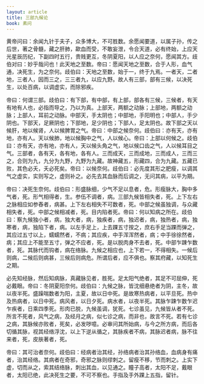 ```yaml
---
layout: article
title: 三部九候论
book: 素问
---
```


黄帝问曰：余闻九针于夫子，众多博大，不可胜数。余愿闻要道，以属子孙，传之后世，著之骨髓，藏之肝肺，歃血而受，不敢妄泄，令合天道，必有终始，上应天光星辰历纪，下副四时五行，贵贱更互，冬阴夏阳，以人应之奈何，愿闻其方。歧伯对曰：妙乎哉问也！此天地之至数。帝曰：愿闻天地之至数，合于人形，血气通，决死生，为之奈何。歧伯曰：天地之至数，始于一，终于九焉。一者天，二者地，三者人，因而三之，三三者九，以应九野。故人有三部，部有三候，以决死生，以处百病，以调虚实，而除邪疾。

帝曰：何谓三部。歧伯曰：有下部，有中部，有上部，部各有三候，三候者，有天有地有人也，必指而导之，乃以为真。上部天，两额之动脉；上部地，两额之动脉；上部人，耳前之动脉。中部天，手太阴也；中部地，手阳明也；中部人，手少阴也。下部天，足厥阴也；下部地，足少阴也；下部人，足太阴也。故下部之天以候肝，地以候肾，人以候脾胃之气。帝曰：中部之候奈何。歧伯曰：亦有天，亦有地，亦有人。天以候肺，地以候胸中之气，人以候心。帝曰：上部以何候之。歧伯曰：亦有天，亦有地，亦有人，天以候头角之气，地以候口齿之气，人以候耳目之气。三部者，各有天，各有地，各有人。三而成天，三而成地，三而成人，三而三之，合则为九，九分为九野，九野为九藏。故神藏五，形藏四，合为九藏。五藏已败，其色必夭，夭必死矣。帝曰：以候奈何。歧伯曰：必先度其形之肥瘦，以调其气之虚实，实则写之，虚则补之。必先去其血脉而后调之，无问其病，以平为期。

帝曰：决死生奈何。歧伯曰：形盛脉细，少气不足以息者，危。形瘦脉大，胸中多气者，死。形气相得者，生。参伍不调者，病。三部九候皆相失者，死。上下左右之脉相应如参舂者，病甚。上下左右相失不可数者，死。中部之候虽独调，与众藏相失者，死。中部之候相减者，死。目内陷者死。帝曰：何以知病之所在。歧伯曰：察九候独小者，病，独大者，病，独疾者，病，独迟者，病，独热者，病，独寒者，病，独陷下者，病。以左手足上，上去踝五寸按之，庶右手足当踝而弹之，其应过五寸以上，蠕蠕然者，不病；其应疾，中手浑浑然者，病；中手徐徐然者，病；其应上不能至五寸，弹之不应者，死。是以脱肉身不去者，死。中部乍踈乍数者，死。其脉代而钩者，病在络脉。九候之相应也，上下若一，不得相失。一候后则病，二候后则病甚，三候后则病危。所谓后者，应不俱也。察其府藏，以知死生之期。

必先知经脉，然后知病脉，真藏脉见者，胜死。足太阳气绝者，其足不可屈伸，死必戴眼。帝曰：冬阴夏阳奈何。歧伯曰：九候之脉，皆沈细悬绝者为阴，主冬，故以夜半死。盛躁喘数者为阳，主夏，故以日中死。是故寒热病者，以平旦死。热中及热病者，以日中死。病风者，以日夕死。病水者，以夜半死。其脉乍踈乍数乍迟乍疾者，日乘四季死。形肉已脱，九候虽调，犹死。七诊虽见，九候皆从者不死。所言不死者，风气之病，及经月之病，似七诊之病，而非也，故言不死。若有七诊之病，其脉候亦败者，死矣，必发哕噫。必审问其所始病，与今之所方病，而后各切循其脉，视其经络浮沈，以上下逆从循之，其脉疾者不病，其脉迟者病，脉不往来者，死，皮肤著者，死。

帝曰：其可治者奈何。歧伯曰：经病者治其经，孙络病者治其孙络血，血病身有痛者，治其经络。其病者在奇邪，奇邪之脉则缪刺之。留瘦不移，节而刺之。上实下虚，切而从之，索其结络脉，刺出其血，以见通之。瞳子高者，太阳不足，戴眼者，太阳已绝，此决死生之要，不可不察也。手指及手外踝上五指，留针。

